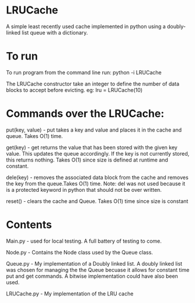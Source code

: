# LRUCache
A simple least recently used cache implemented in python using a doubly-linked list queue with a dictionary.

# To run
To run program from the command line run:
python -i LRUCache

The LRUCache constructor take an integer to define the number of data blocks to accept before evicting. eg: lru = LRUCache(10)

# Commands over the LRUCache:


put(key, value) - put takes a key and value and places it in the cache and queue. Takes O(1) time.

get(key) - get returns the value that has been stored with the given key value. This updates the queue accordingly. If the key is not currently stored, this returns nothing. Takes O(1) since size is defined at runtime and constant.

dele(key) - removes the associated data block from the cache and removes the key from the queue.Takes O(1) time. Note: del was not used because it is a protected keyword in python that should not be over written.

reset() - clears the cache and Queue. Takes O(1) time since size is constant


# Contents
Main.py - used for local testing. A full battery of testing to come.

Node.py - Contains the Node class used by the Queue class.

Queue.py - My implementation of a Doubly linked list. A doubly linked list was chosen for managing the the Queue becuase it allows for constant time put and get commands. A bitwise implementation could have also been used.

LRUCache.py - My implementation of the LRU cache
